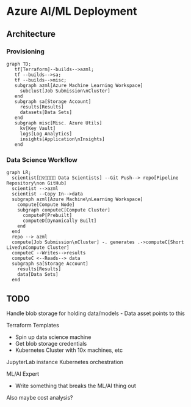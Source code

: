 # Azure AI/ML Deployment

## Architecture

### Provisioning
```mermaid
graph TD;
   tf[Terraform]--builds-->azml;
   tf --builds-->sa;
   tf --builds-->misc;
   subgraph azml[Azure Machine Learning Workspace]
     subclust[Job Submission\nCluster]
   end
   subgraph sa[Storage Account]
     results[Results]
     datasets[Data Sets]
   end
   subgraph misc[Misc. Azure Utils]
     kv[Key Vault]
     logs[Log Analytics]
     insights[Application\nInsights]
   end

```

### Data Science Workflow

```mermaid
graph LR;
  scientist[🙋‍♀️👩‍🔬🧑‍💻 Data Scientists] --Git Push--> repo[Pipeline Repository\non GitHub]
  scientist -->azml
  scientist --Copy In-->data
  subgraph azml[Azure Machine\nLearning Workspace]
    compute[Compute Node]
    subgraph computeC[Compute Cluster]
      computeP[Prebuilt]
      computeD[Dynamically Built]
    end
  end
  repo --> azml
  compute[Job Submission\nCluster] -. generates .->computeC[Short Lived\nCompute Cluster]
  computeC --Writes-->results
  computeC <--Reads--> data
  subgraph sa[Storage Account]
    results[Results]
    data[Data Sets]
  end
```

## TODO

Handle blob storage for holding data/models - Data asset points to this

Terraform Templates
- Spin up data science machine
- Get blob storage credentials
- Kubernetes Cluster with 10x machines, etc

JupyterLab instance Kubernetes orchestration

ML/AI Expert
- Write something that breaks the ML/AI thing out

Also maybe cost analysis?
